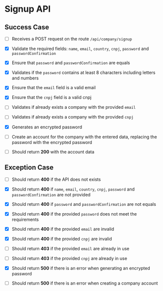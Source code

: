 # Signup API

## Success Case

- [ ] Receives a POST request on the route `/api/company/signup`

- [x] Validate the required fields: `name`, `email`, `country`, `cnpj`, `password` and `passwordConfirmation`

- [x] Ensure that `password` and `passwordConfirmation` are equals

- [x] Validates if the `password` contains at least 8 characters including letters and numbers

- [x] Ensure that the `email` field is a valid email

- [x] Ensure that the `cnpj` field is a valid cnpj

- [ ] Validates if already exists a company with the provided `email` 

- [ ] Validates if already exists a company with the provided `cnpj`

- [x] Generates an encrypted password

- [ ] Create an account for the company with the entered data, replacing the password with the encrypted password

- [ ] Should return **200** with the account data

## Exception Case

- [ ] Should return **400** if the API does not exists

- [x] Should return **400** if `name`, `email`, `country`, `cnpj`, `password` and `passwordConfirmation` are not provided

- [x] Should return **400** if `password` and `passwordConfirmation` are not equals

- [x] Should return **400** if the provided `password` does not meet the requirements

- [x] Should return **400** if the provided `email` are invalid

- [x] Should return **400** if the provided `cnpj` are invalid

- [ ] Should return **403** if the provided `email` are already in use

- [ ] Should return **403** if the provided `cnpj` are already in use

- [x] Should return **500** if there is an error when generating an encrypted password

- [ ] Should return **500** if there is an error when creating a company account
